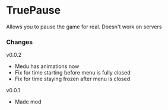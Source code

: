 # TruePause
Allows you to pause the game for real. Doesn't work on servers 

### Changes
v0.0.2
- Medu has animations now
- Fix for time starting before menu is fully closed
- Fix for time staying frozen after menu is closed

v0.0.1
- Made mod
